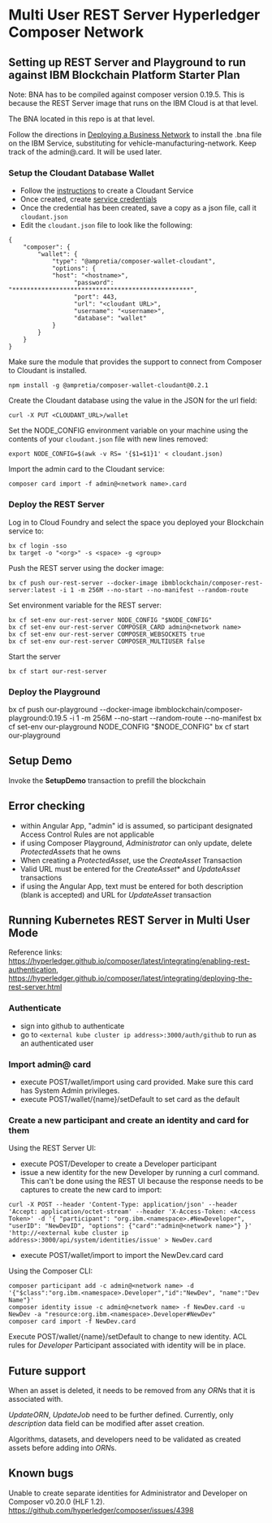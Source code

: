 # Multi User REST Server Hyperledger Composer Network
 
## Setting up REST Server and Playground to run against IBM Blockchain Platform Starter Plan

Note: BNA has to be compiled against composer version 0.19.5.  This is because the REST Server image that runs on the IBM Cloud is at that level.

The BNA located in this repo is at that level.

Follow the directions in [Deploying a Business Network](https://console.bluemix.net/docs/services/blockchain/develop_starter.html#deploying-a-business-network) to install the .bna file on the IBM Service, substituting <network name> for vehicle-manufacturing-network. Keep track of the admin@<network name>.card. It will be used later.

### Setup the Cloudant Database Wallet

- Follow the [instructions](https://console.bluemix.net/docs/services/Cloudant/tutorials/create_service.html#creating-a-cloudant-nosql-db-instance-on-ibm-cloud) to create a Cloudant Service
- Once created, create [service credentials](https://console.bluemix.net/docs/services/Cloudant/tutorials/create_service.html#the-service-credentials) 
- Once the credential has been created, save a copy as a json file, call it `cloudant.json`
- Edit the `cloudant.json` file to look like the following:

```
{
    "composer": {
        "wallet": {
            "type": "@ampretia/composer-wallet-cloudant",
            "options": {
	        "host": "<hostname>",
                  "password": "*************************************************",
                  "port": 443,
                  "url": "<cloudant URL>",
                  "username": "<username>",
                  "database": "wallet"
            }
        }
    }
}
```
Make sure the module that provides the support to connect from Composer to Cloudant is installed.
```
npm install -g @ampretia/composer-wallet-cloudant@0.2.1
```
Create the Cloudant database using the value in the JSON for the url field:
```
curl -X PUT <CLOUDANT_URL>/wallet
```
Set the NODE_CONFIG environment variable on your machine using the contents of your `cloudant.json` file with new lines removed:
```
export NODE_CONFIG=$(awk -v RS= '{$1=$1}1' < cloudant.json)
```
Import the admin card to the Cloudant service:
```
composer card import -f admin@<network name>.card
```
### Deploy the REST Server
Log in to Cloud Foundry and select the space you deployed your Blockchain service to:
```
bx cf login -sso 
bx target -o "<org>" -s <space> -g <group>
```
Push the REST server using the docker image:
```
bx cf push our-rest-server --docker-image ibmblockchain/composer-rest-server:latest -i 1 -m 256M --no-start --no-manifest --random-route
```
Set environment variable for the REST server:
```
bx cf set-env our-rest-server NODE_CONFIG "$NODE_CONFIG"
bx cf set-env our-rest-server COMPOSER_CARD admin@<network name>
bx cf set-env our-rest-server COMPOSER_WEBSOCKETS true
bx cf set-env our-rest-server COMPOSER_MULTIUSER false
```
Start the server
```
bx cf start our-rest-server
```
### Deploy the Playground 
bx cf push our-playground --docker-image ibmblockchain/composer-playground:0.19.5 -i 1 -m 256M --no-start --random-route --no-manifest
bx cf set-env our-playground NODE_CONFIG "$NODE_CONFIG"
bx cf start our-playground

## Setup Demo

Invoke the **SetupDemo** transaction to prefill the blockchain
 
## Error checking
  - within Angular App, "admin" id is assumed, so participant designated Access Control Rules are not applicable
  - if using Composer Playground, *Administrator* can only update, delete *ProtectedAssets* that he owns
  - When creating a *ProtectedAsset*, use the *CreateAsset* Transaction
  - Valid URL must be entered for the *CreateAsset** and *UpdateAsset* transactions
  - if using the Angular App, text must be entered for both description (blank is accepted) and URL for *UpdateAsset* transaction
  
## Running Kubernetes REST Server in Multi User Mode

Reference links: https://hyperledger.github.io/composer/latest/integrating/enabling-rest-authentication, https://hyperledger.github.io/composer/latest/integrating/deploying-the-rest-server.html

### Authenticate

 - sign into github to authenticate
 - go to `<external kube cluster ip address>:3000/auth/github` to run as an authenticated user
 
### Import admin@<network name> card

 - execute POST/wallet/import using card provided. Make sure this card has System Admin privileges.
 - execute POST/wallet/{name}/setDefault to set card as the default
 
### Create a new participant and create an identity and card for them

Using the REST Server UI:

 - execute POST/Developer to create a Developer participant
 - issue a new identity for the new Developer by running a curl command. This can't be done using the REST UI because the response needs to be captures to create the new card to import:
```
curl -X POST --header 'Content-Type: application/json' --header 'Accept: application/octet-stream' --header 'X-Access-Token: <Access Token>' -d '{ "participant": "org.ibm.<namespace>.#NewDeveloper", "userID": "NewDevID", "options": {"card":"admin@<network name>"} }' 'http://<external kube cluster ip address>:3000/api/system/identities/issue' > NewDev.card
```
 - execute POST/wallet/import to import the NewDev.card card 
 
Using the Composer CLI:
 ```
composer participant add -c admin@<network name> -d '{"$class":"org.ibm.<namespace>.Developer","id":"NewDev", "name":"Dev Name"}'
composer identity issue -c admin@<network name> -f NewDev.card -u NewDev -a "resource:org.ibm.<namespace>.Developer#NewDev"
composer card import -f NewDev.card
```
Execute POST/wallet/{name}/setDefault to change to new identity. ACL rules for *Developer* Participant associated with identity will be in place.
 
## Future support

When an asset is deleted, it needs to be removed from any *ORN*s that it is associated with.

*UpdateORN*, *UpdateJob* need to be further defined.  Currently, only *description* data field can be modified after asset creation.

Algorithms, datasets, and developers need to be validated as created assets before adding into *ORN*s.

## Known bugs
Unable to create separate identities for Administrator and Developer on Composer v0.20.0 (HLF 1.2). https://github.com/hyperledger/composer/issues/4398
 
